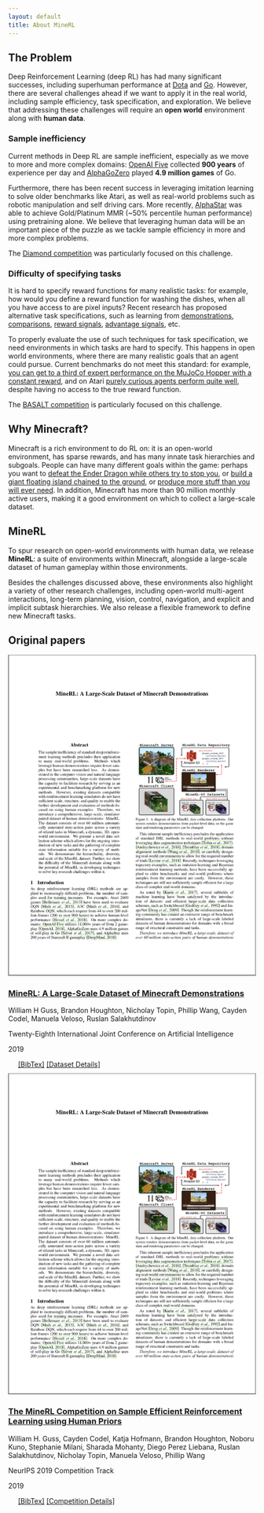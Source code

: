 ```yaml
---
layout: default
title: About MineRL
---
```


The Problem
-----------

Deep Reinforcement Learning (deep RL) has had many significant successes, including superhuman performance at
[Dota](https://blog.openai.com/openai-five/) and [Go](https://deepmind.com/blog/alphago-zero-learning-scratch/). However,
there are several challenges ahead if we want to apply it in the real world, including sample efficiency, task
specification, and exploration. We believe that addressing these challenges will require an **open world** environment along
with **human data**.

### Sample inefficiency

Current methods in Deep RL are sample inefficient, especially as we move to more and more complex domains:
[OpenAI Five](https://blog.openai.com/openai-five/) collected **900 years** of experience per day and
[AlphaGoZero](https://deepmind.com/blog/alphago-zero-learning-scratch/) played **4.9 million games** of Go.

Furthermore, there has been recent success in leveraging imitation learning to solve older benchmarks like Atari,
as well as real-world problems such as robotic manipulation and self driving cars. More recently,
[AlphaStar](https://deepmind.com/blog/alphastar-mastering-real-time-strategy-game-starcraft-ii/) was able to 
achieve Gold/Platinum MMR (~50% percentile human performance) using pretraining alone. We believe that leveraging human
data will be an important piece of the puzzle as we tackle sample efficiency in more and more complex problems.

The [Diamond competition](/diamond) was particularly focused on this challenge.

### Difficulty of specifying tasks

It is hard to specify reward functions for many realistic tasks: for example, how would you define a reward function for
washing the dishes, when all you have access to are pixel inputs? Recent research has proposed alternative task
specifications, such as learning from [demonstrations](https://arxiv.org/abs/1606.03476),
[comparisons](https://openai.com/blog/deep-reinforcement-learning-from-human-preferences/), [reward
signals](https://arxiv.org/abs/1709.10163), [advantage signals](https://arxiv.org/abs/1701.06049), etc.

To properly evaluate the use of such techniques for task specification, we need environments in which tasks are hard to
specify. This happens in open world environments, where there are many realistic goals that an agent could pursue. Current
benchmarks do not meet this standard: for example, [you can get to a third of expert performance on the MuJoCo Hopper with a
constant reward](http://arxiv.org/abs/1809.02925), and on Atari [purely curious agents perform quite
well](https://pathak22.github.io/large-scale-curiosity/), despite having no access to the true reward function.

The [BASALT competition](/basalt) is particularly focused on this challenge.

Why Minecraft?
--------------

Minecraft is a rich environment to do RL on: it is an open-world environment, has sparse rewards, and has many innate
task hierarchies and subgoals. People can have many different goals within the game: perhaps you want to [defeat the Ender
Dragon while others try to stop you](https://www.youtube.com/watch?v=tylNqtyj0gs), or [build a giant floating island
chained to the ground](https://www.youtube.com/watch?v=elewb1b7Rqo), or [produce more stuff than you will ever
need](https://www.youtube.com/watch?v=v6gIYk6sRqw). In addition, Minecraft has more than 90 million monthly active users,
making it a good environment on which to collect a large-scale dataset.

MineRL
------

To spur research on open-world environments with human data, we release **MineRL**: a suite of environments within Minecraft,
alongside a large-scale dataset of human gameplay within those environments.

Besides the challenges discussed above, these environments also highlight a variety of other research challenges, including
open-world multi-agent interactions, long-term planning, vision, control, navigation, and explicit and implicit subtask
hierarchies. We also release a flexible framework to define new Minecraft tasks.


Original papers
-----

<div class="paper-section">
    <div class="paper-section-container">
    <div>
        <a href="https://arxiv.org/abs/1907.13440">
        <img class="paper-thumbnail" src="/assets/paper_thumbnail.jpg"/>
        </a>
    </div>
    <div>
        <!-- <h3>Paper</h3> -->
        <h3> <a href="https://arxiv.org/abs/1907.13440"> MineRL: A Large-Scale Dataset of Minecraft Demonstrations </a></h3>
        <!-- <h3>Citation</h3> -->
        <p>William H Guss, Brandon Houghton, Nicholay Topin, Phillip Wang, Cayden Codel, Manuela Veloso, Ruslan Salakhutdinov</p>
        <p>Twenty-Eighth International Joint Conference on Artificial Intelligence</p>
        <p> 2019 </p>
        <p style="margin: 10px 20px">
        <a href="/dataset/bib.txt">[BibTex]</a>
        <a href="/dataset">[Dataset Details]</a>
        </p>
    </div>
    </div>
</div>



<div class="paper-section">
    <div class="paper-section-container">
    <div>
        <a href="https://arxiv.org/abs/1904.10079">
        <img class="paper-thumbnail" src="/assets/paper_thumbnail.jpg"/>
        </a>
    </div>
    <div>
        <!-- <h3>Paper</h3> -->
        <h3><a href="https://arxiv.org/abs/1904.10079">The MineRL Competition on Sample Efficient Reinforcement Learning using Human Priors </a></h3>
        <!-- <h3>Citation</h3> -->
        <p>William H. Guss, Cayden Codel, Katja Hofmann, Brandon Houghton, Noboru Kuno, Stephanie Milani, Sharada Mohanty, Diego Perez Liebana, Ruslan Salakhutdinov, Nicholay Topin, Manuela Veloso, Phillip Wang</p>
        <p>NeurIPS 2019 Competition Track</p>
        <p> 2019 </p>
        <p style="margin: 10px 20px">
        <a href="/competition/bib.txt">[BibTex]</a>
        <a href="/competition">[Competition Details]</a>
        </p>
    </div>
    </div>
</div>
